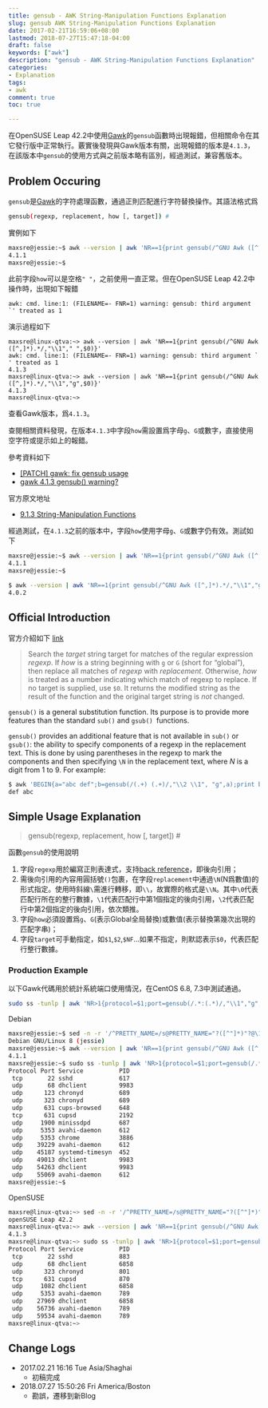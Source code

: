 ```yaml
---
title: gensub - AWK String-Manipulation Functions Explanation
slug: gensub AWK String-Manipulation Functions Explanation
date: 2017-02-21T16:59:06+08:00
lastmod: 2018-07-27T15:47:18-04:00
draft: false
keywords: ["awk"]
description: "gensub - AWK String-Manipulation Functions Explanation"
categories:
- Explanation
tags:
- awk
comment: true
toc: true

---
```


在OpenSUSE Leap 42.2中使用[Gawk][gawk]的`gensub`函數時出現報錯，但相關命令在其它發行版中正常執行。覈實後發現與Gawk版本有關，出現報錯的版本是`4.1.3`，在該版本中`gensub`的使用方式與之前版本略有區別，經過測試，兼容舊版本。

<!--more-->

## Problem Occuring
`gensub`是[Gawk][gawk]的字符處理函數，通過正則匹配進行字符替換操作。其語法格式爲

```bash
gensub(regexp, replacement, how [, target]) #
```

實例如下

```bash
maxsre@jessie:~$ awk --version | awk 'NR==1{print gensub(/^GNU Awk ([^,]*).*/,"\\1"," ",$0)}'
4.1.1
maxsre@jessie:~$
```

此前字段`how`可以是空格`" "`，之前使用一直正常。但在OpenSUSE Leap 42.2中操作時，出現如下報錯

```
awk: cmd. line:1: (FILENAME=- FNR=1) warning: gensub: third argument `' treated as 1
```

演示過程如下

```
maxsre@linux-qtva:~> awk --version | awk 'NR==1{print gensub(/^GNU Awk ([^,]*).*/,"\\1"," ",$0)}'
awk: cmd. line:1: (FILENAME=- FNR=1) warning: gensub: third argument ` ' treated as 1
4.1.3
maxsre@linux-qtva:~> awk --version | awk 'NR==1{print gensub(/^GNU Awk ([^,]*).*/,"\\1","g",$0)}'
4.1.3
maxsre@linux-qtva:~>
```

查看Gawk版本，爲`4.1.3`。

查閱相關資料發現，在版本`4.1.3`中字段`how`需設置爲字母`g`、`G`或數字，直接使用空字符或提示如上的報錯。

參考資料如下

* [[PATCH] gawk: fix gensub usage](https://sourceware.org/ml/libc-alpha/2015-08/msg00269.html)
* [gawk 4.1.3 gensub() warning?](http://compgroups.net/comp.lang.awk/gawk-4.1.3-gensub-warning/3041407)

官方原文地址

* [9.1.3 String-Manipulation Functions](https://www.gnu.org/software/gawk/manual/html_node/String-Functions.html)

經過測試，在`4.1.3`之前的版本中，字段`how`使用字母`g`、`G`或數字仍有效。測試如下

```bash
maxsre@jessie:~$ awk --version | awk 'NR==1{print gensub(/^GNU Awk ([^,]*).*/,"\\1","g",$0)}'
4.1.1
maxsre@jessie:~$

$ awk --version | awk 'NR==1{print gensub(/^GNU Awk ([^,]*).*/,"\\1","g",$0)}'
4.0.2
```

## Official Introduction
官方介紹如下 [link](https://www.gnu.org/software/gawk/manual/html_node/String-Functions.html)

>Search the *target* string target for matches of the regular expression *regexp*. If *how* is a string beginning with `g` or `G` (short for “global”), then replace all matches of *regexp* with *replacement*. Otherwise, *how* is treated as a number indicating which match of regexp to replace. If no target is supplied, use `$0`. It returns the modified string as the result of the function and the original target string is *not* changed.
>
`gensub()` is a general substitution function. Its purpose is to provide more features than the standard `sub()` and `gsub() `functions.
>
`gensub()` provides an additional feature that is not available in `sub()` or `gsub()`: the ability to specify components of a regexp in the replacement text. This is done by using parentheses in the regexp to mark the components and then specifying `\N` in the replacement text, where *N* is a digit from 1 to 9. For example:

```bash
$ awk 'BEGIN{a="abc def";b=gensub(/(.+) (.+)/,"\\2 \\1", "g",a);print b}'
def abc
```

## Simple Usage Explanation
>gensub(regexp, replacement, how [, target]) #

函數`gensub`的使用說明

1. 字段`regexp`用於編寫正則表達式，支持[back reference](http://www.regular-expressions.info/backref.html)，即後向引用；
2. 需後向引用的內容用圓括號`()`包裹，在字段`replacement`中通過`\N`(N爲數值)的形式指定。使用時斜線`\`需進行轉移，即`\\`，故實際的格式是`\\N`。其中`\0`代表匹配行所在的整行數據，`\1`代表匹配行中第1個指定的後向引用，`\2`代表匹配行中第2個指定的後向引用，依次類推。
3. 字段`how`必須設置爲`g`、`G`(表示Global全局替換)或數值(表示替換第幾次出現的匹配字串)；
4. 字段`target`可手動指定，如`$1`,`$2`,`$NF`...如果不指定，則默認表示`$0`，代表匹配行整行數據。

### Production Example
以下Gawk代碼用於統計系統端口使用情況，在CentOS 6.8, 7.3中測試通過。

```bash
sudo ss -tunlp | awk 'NR>1{protocol=$1;port=gensub(/.*:(.*)/,"\\1","g",$5);service=gensub(/.*:\(\("([^,]*)".*/,"\\1","g",$NF);pid=gensub(/[^,]*,(pid=)?([^,]*),.*/,"\\2","g",$NF);printf("%4s %8s %-16s %-6s\n",protocol,port,service,pid)}' | awk '!a[$0]++' | awk '{arr[$0]=$2}BEGIN{printf("%s %4s %-15s %4s\n","Protocol","Port","Service","PID")}END{PROCINFO["sorted_in"]="@val_num_asc";for (i in arr) print i}'
```

Debian

```bash
maxsre@jessie:~$ sed -n -r '/^PRETTY_NAME=/s@PRETTY_NAME="?([^"]*)"?@\1@p' /etc/os-release
Debian GNU/Linux 8 (jessie)
maxsre@jessie:~$ awk --version | awk 'NR==1{print gensub(/^GNU Awk ([^,]*).*/,"\\1","g",$0)}'
4.1.1
maxsre@jessie:~$ sudo ss -tunlp | awk 'NR>1{protocol=$1;port=gensub(/.*:(.*)/,"\\1","g",$5);service=gensub(/.*:\(\("([^,]*)".*/,"\\1","g",$NF);pid=gensub(/[^,]*,(pid=)?([^,]*),.*/,"\\2","g",$NF);printf("%4s %8s %-16s %-6s\n",protocol,port,service,pid)}' | awk '!a[$0]++' | awk '{arr[$0]=$2}BEGIN{printf("%s %4s %-15s %4s\n","Protocol","Port","Service","PID")}END{PROCINFO["sorted_in"]="@val_num_asc";for (i in arr) print i}'
Protocol Port Service          PID
 tcp       22 sshd             617   
 udp       68 dhclient         9983  
 udp      123 chronyd          689   
 udp      323 chronyd          689   
 udp      631 cups-browsed     648   
 tcp      631 cupsd            2192  
 udp     1900 minissdpd        687   
 udp     5353 avahi-daemon     612   
 udp     5353 chrome           3886  
 udp    39229 avahi-daemon     612   
 udp    45187 systemd-timesyn  452   
 udp    49013 dhclient         9983  
 udp    54263 dhclient         9983  
 udp    55069 avahi-daemon     612   
maxsre@jessie:~$
```

OpenSUSE

```bash
maxsre@linux-qtva:~> sed -n -r '/^PRETTY_NAME=/s@PRETTY_NAME="?([^"]*)"?@\1@p' /etc/os-release
openSUSE Leap 42.2
maxsre@linux-qtva:~> awk --version | awk 'NR==1{print gensub(/^GNU Awk ([^,]*).*/,"\\1","g",$0)}'
4.1.3
maxsre@linux-qtva:~> sudo ss -tunlp | awk 'NR>1{protocol=$1;port=gensub(/.*:(.*)/,"\\1","g",$5);service=gensub(/.*:\(\("([^,]*)".*/,"\\1","g",$NF);pid=gensub(/[^,]*,(pid=)?([^,]*),.*/,"\\2","g",$NF);printf("%4s %8s %-16s %-6s\n",protocol,port,service,pid)}' | awk '!a[$0]++' | awk '{arr[$0]=$2}BEGIN{printf("%s %4s %-15s %4s\n","Protocol","Port","Service","PID")}END{PROCINFO["sorted_in"]="@val_num_asc";for (i in arr) print i}'
Protocol Port Service          PID
 tcp       22 sshd             883   
 udp       68 dhclient         6858  
 udp      323 chronyd          801   
 tcp      631 cupsd            870   
 udp     1082 dhclient         6858  
 udp     5353 avahi-daemon     789   
 udp    27969 dhclient         6858  
 udp    56736 avahi-daemon     789   
 udp    59534 avahi-daemon     789   
maxsre@linux-qtva:~>
```


## Change Logs
* 2017.02.21 16:16 Tue Asia/Shaghai
    * 初稿完成
* 2018.07.27 15:50:26 Fri America/Boston
    * 勘誤，遷移到新Blog


[gawk]:https://www.gnu.org/software/gawk/

<!-- End -->
